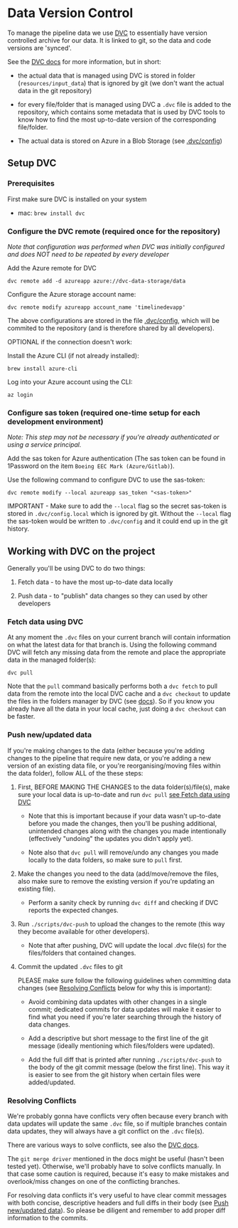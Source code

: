 # Data Version Control

To manage the pipeline data we use [DVC](https://dvc.org/) to essentially have version controlled archive for our data. It is linked to git, so the data and code versions are 'synced'.

See the [DVC docs](https://dvc.org/doc) for more information, but in short:

- the actual data that is managed using DVC is stored in folder (`resources/input_data`) that is ignored by git (we don't want the actual data in the git repository)

- for every file/folder that is managed using DVC a `.dvc` file is added to the repository, which contains some metadata that is used by DVC tools to know how to find the most up-to-date version of the corresponding file/folder.

- The actual data is stored on Azure in a Blob Storage (see [.dvc/config](../.dvc/config))

## Setup DVC

### Prerequisites

First make sure DVC is installed on your system

- mac: `brew install dvc`

### Configure the DVC remote (required once for the repository)

_Note that configuration was performed when DVC was initially configured and does NOT need to be repeated by every developer_

Add the Azure remote for DVC

    dvc remote add -d azureapp azure://dvc-data-storage/data

Configure the Azure storage account name:

    dvc remote modify azureapp account_name 'timelinedevapp'

The above configurations are stored in the file [.dvc/config](../.dvc/config), which will be commited to the repository (and is therefore shared by all developers).

OPTIONAL if the connection doesn't work:

Install the Azure CLI (if not already installed):

    brew install azure-cli

Log into your Azure account using the CLI:

    az login

### Configure sas token (required one-time setup for each development environment)

_Note: This step may not be necessary if you're already authenticated or using a service principal._

Add the sas token for Azure authentication (The sas token can be found in 1Password on the item `Boeing EEC Mark (Azure/Gitlab)`).

Use the following command to configure DVC to use the sas-token:

    dvc remote modify --local azureapp sas_token "<sas-token>"

IMPORTANT - Make sure to add the `--local` flag so the secret sas-token is stored in `.dvc/config.local` which is ignored by git. Without the `--local` flag the sas-token would be written to `.dvc/config` and it could end up in the git history.

## Working with DVC on the project

Generally you'll be using DVC to do two things:

1. Fetch data - to have the most up-to-date data locally

2. Push data - to "publish" data changes so they can used by other developers

### Fetch data using DVC

At any moment the `.dvc` files on your current branch will contain information on what the latest data for that branch is. Using the following command DVC will fetch any missing data from the remote and place the appropriate data in the managed folder(s):

    dvc pull

Note that the `pull` command basically performs both a `dvc fetch` to pull data from the remote into the local DVC cache and a `dvc checkout` to update the files in the folders manager by DVC (see [docs](https://dvc.org/doc/command-reference/pull#description)). So if you know you already have all the data in your local cache, just doing a `dvc checkout` can be faster.

### Push new/updated data

If you're making changes to the data (either because you're adding changes to the pipeline that require new data, or you're adding a new version of an existing data file, or you're reorganising/moving files within the data folder), follow ALL of the these steps:

1. First, BEFORE MAKING THE CHANGES to the data folder(s)/file(s), make sure your local data is up-to-date and run `dvc pull` [see Fetch data using DVC](#fetch-data-using-dvc)

    - Note that this is important because if your data wasn't up-to-date before you made the changes, then you'll be pushing additional, unintended changes along with the changes you made intentionally (effectively "undoing" the updates you didn't apply yet).

    - Note also that `dvc pull` will remove/undo any changes you made locally to the data folders, so make sure to `pull` first.

2. Make the changes you need to the data (add/move/remove the files, also make sure to remove the existing version if you're updating an existing file).

    - Perform a sanity check by running `dvc diff` and checking if DVC reports the expected changes.

2. Run `./scripts/dvc-push` to upload the changes to the remote (this way they become available for other developers).

    - Note that after pushing, DVC will update the local .dvc file(s) for the files/folders that contained changes.

3. Commit the updated `.dvc` files to git

    PLEASE make sure follow the following guidelines when committing data changes (see [Resolving Conflicts](#resolving-conflicts) below for why this is important):

    - Avoid combining data updates with other changes in a single commit; dedicated commits for data updates will make it easier to find what you need if you're later searching through the history of data changes.

    - Add a descriptive but short message to the first line of the git message (ideally mentioning which files/folders were updated).

    - Add the full diff that is printed after running `./scripts/dvc-push` to the body of the git commit message (below the first line). This way it is easier to see from the git history when certain files were added/updated.

### Resolving Conflicts

We're probably gonna have conflicts very often because every branch with data updates will update the same `.dvc` file, so if multiple branches contain data updates, they will always have a git conflict on the `.dvc` file(s).

There are various ways to solve conflicts, see also the [DVC docs](https://dvc.org/doc/user-guide/how-to/resolve-merge-conflicts#how-to-resolve-merge-conflicts-in-dvc-metafiles).

The `git merge driver` mentioned in the docs might be useful (hasn't been tested yet). Otherwise, we'll probably have to solve conflicts manually. In that case some caution is required, because it's easy to make mistakes and overlook/miss changes on one of the conflicting branches.

For resolving data conflicts it's very useful to have clear commit messages with both concise, descriptive headers and full diffs in their body (see [Push new/updated data](#push-newupdated-data)). So please be diligent and remember to add proper diff information to the commits.
